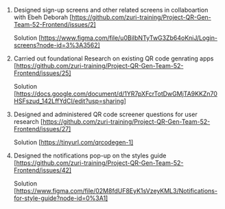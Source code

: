 1.  Designed sign-up screens and other related screens in collaboartion with Ebeh Deborah    [https://github.com/zuri-training/Project-QR-Gen-Team-52-Frontend/issues/2]

    Solution [https://www.figma.com/file/u0BiIbNTyTwG3Zb64oKniJ/Login-screens?node-id=3%3A3562]

2.  Carried out foundational Research on existing QR code genrating apps [https://github.com/zuri-training/Project-QR-Gen-Team-52-Frontend/issues/25]

    Solution  [https://docs.google.com/document/d/1YR7pXFcrTotDwGMjTA9KKZn70HSFszud_142LffYdCI/edit?usp=sharing]
    
3.  Designed and administered QR code screener questions for user research [https://github.com/zuri-training/Project-QR-Gen-Team-52-Frontend/issues/27]
    
    Solution    [https://tinyurl.com/qrcodegen-1]

4.   Designed the notifications pop-up on the styles guide [https://github.com/zuri-training/Project-QR-Gen-Team-52-Frontend/issues/42]

     Solution  [https://www.figma.com/file/02M8fdUF8EyK1sVzeyKML3/Notifications-for-style-guide?node-id=0%3A1]
     
     
     
     
